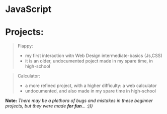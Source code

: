 # JavaScript

   <h1>  Projects: </h1>
  
  >   Flappy:
  > - my first interaction witn Web Design intermediate-basics (Js,CSS)
  > - it is an older, undocumented poject made in my spare time, in high-school

  >   Calculator:
  > - a more refined project, with a higher difficulty: a web calculator
  > - undocumented, and also made in my spare time in high-school

  <b>Note:</b> <i>There may be a plethora of bugs and mistakes in these beginner projects, but they were made <b>for fun</b>... :))) </i> 
